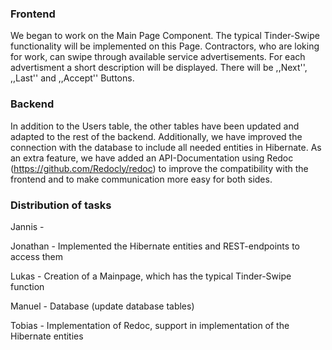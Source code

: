 ### Frontend

We began to work on the Main Page Component. The typical Tinder-Swipe functionality will be implemented on this Page.
Contractors, who are loking for work, can swipe through available service advertisements. 
For each advertisment a short description will be displayed. There will be ,,Next'', ,,Last'' and ,,Accept'' Buttons. 

### Backend

In addition to the Users table, the other tables have been updated and adapted to the rest of the backend.
Additionally, we have improved the connection with the database to include all needed entities in Hibernate.
As an extra feature, we have added an API-Documentation using Redoc (https://github.com/Redocly/redoc) to improve the compatibility with the frontend and to make communication more easy for both sides.

### Distribution of tasks
Jannis - 

Jonathan - Implemented the Hibernate entities and REST-endpoints to access them

Lukas - Creation of a Mainpage, which has the typical Tinder-Swipe function

Manuel - Database (update database tables)

Tobias - Implementation of Redoc, support in implementation of the Hibernate entities
